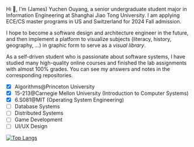 Hi 👋, I'm (James) Yuchen Ouyang, a senior undergraduate student
major in Information Engineering at Shanghai Jiao Tong University.
I am applying ECE/CS master programs in US and Switzerland for 2024 Fall admission.

I hope to become a software design and architecture engineer in the future,
and then implement a platform to visualize subjects
(literacy, history, geography, ...) in graphic form to serve as a *visual library*.

As a self-driven student who is passionate about software systems,
I have studied many high-quality online courses and finished the lab assignments
with almost 100% grades. You can see my answers and notes in the corresponding repositories. 

- [x] Algorithms@Princeton University
- [x] 15-213@Carnegie Mellon University (Introduction to Computer Systems)
- [x] 6.S081@MIT (Operating System Engineering)
- [ ] Database Systems
- [ ] Distributed Systems
- [ ] Game Development
- [ ] UI/UX Design

[![Top Langs](https://github-readme-stats.vercel.app/api/top-langs/?username=ouyangyuchen&layout=compact&hide=jupyter%20notebook,makefile,cmake)](https://github.com/anuraghazra/github-readme-stats)
